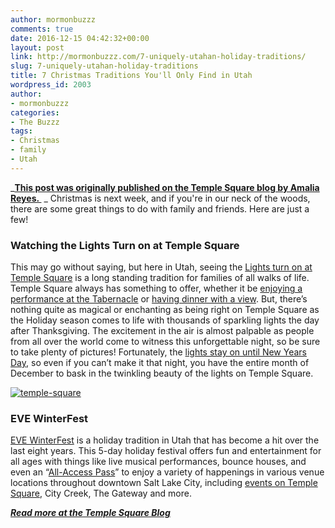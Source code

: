 ```yaml
---
author: mormonbuzzz
comments: true
date: 2016-12-15 04:42:32+00:00
layout: post
link: http://mormonbuzzz.com/7-uniquely-utahan-holiday-traditions/
slug: 7-uniquely-utahan-holiday-traditions
title: 7 Christmas Traditions You'll Only Find in Utah
wordpress_id: 2003
author:
- mormonbuzzz
categories:
- The Buzzz
tags:
- Christmas
- family
- Utah
---
```


_**[This post was originally published on the Temple Square blog by Amalia Reyes. ](http://www.templesquare.com/blog/unique-utah-holiday-traditions/)**
_
Christmas is next week, and if you're in our neck of the woods, there are some great things to do with family and friends. Here are just a few!


### Watching the Lights Turn on at Temple Square


This may go without saying, but here in Utah, seeing the [Lights turn on at Temple Square](http://www.templesquare.com/blog/lights-temple-square/) is a long standing tradition for families of all walks of life. Temple Square always has something to offer, whether it be [enjoying a performance at the Tabernacle](https://www.lds.org/bc/content/ldsorg/content/english/pdf/events/Christmas-Booklet-2016.pdf) or [having dinner with a view](http://www.templesquare.com/dining/). But, there’s nothing quite as magical or enchanting as being right on Temple Square as the Holiday season comes to life with thousands of sparkling lights the day after Thanksgiving. The excitement in the air is almost palpable as people from all over the world come to witness this unforgettable night, so be sure to take plenty of pictures! Fortunately, the [lights stay on until New Years Day](http://www.templesquare.com/events/temple-square-lights/), so even if you can’t make it that night, you have the entire month of December to bask in the twinkling beauty of the lights on Temple Square.

[![temple-square](http://mormonbuzzz.com/wp-content/uploads/2016/12/temple-square.jpg)](http://mormonbuzzz.com/wp-content/uploads/2016/12/temple-square.jpg)


### EVE WinterFest


[EVE WinterFest](https://eveslc.com/) is a holiday tradition in Utah that has become a hit over the last eight years. This 5-day holiday festival offers fun and entertainment for all ages with things like live musical performances, bounce houses, and even an “[All-Access Pass](http://eveslc.com/main-events/passport-to-the-city/)” to enjoy a variety of happenings in various venue locations throughout downtown Salt Lake City, including [events on Temple Square](http://eveslc.com/event-listings/?tag=951), City Creek, The Gateway and more.

_**[Read more at the Temple Square Blog](http://www.templesquare.com/blog/unique-utah-holiday-traditions/)**_
